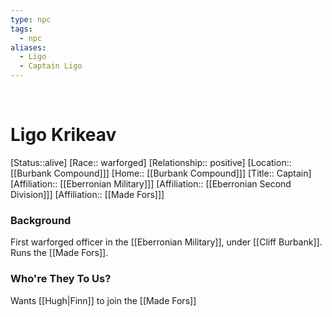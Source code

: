 ```yaml
---
type: npc
tags:
  - npc
aliases:
  - Ligo
  - Captain Ligo
---
```

​
# Ligo Krikeav
[Status::alive]
[Race:: warforged]
[Relationship:: positive]
[Location:: [[Burbank Compound]]]
[Home:: [[Burbank Compound]]]
[Title:: Captain]
[Affiliation:: [[Eberronian Military]]]
[Affiliation:: [[Eberronian Second Division]]]
[Affiliation:: [[Made Fors]]]

### Background 
First warforged officer in the [[Eberronian Military]], under [[Cliff Burbank]]. Runs the [[Made Fors]]. 

### Who're They To Us?
Wants [[Hugh|Finn]] to join the [[Made Fors]]